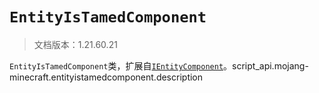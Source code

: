# `EntityIsTamedComponent`

> 文档版本：1.21.60.21

`EntityIsTamedComponent`类，扩展自[`IEntityComponent`](./ientitycomponent.md)。script_api.mojang-minecraft.entityistamedcomponent.description

